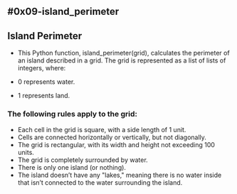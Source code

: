 #0x09-island_perimeter
---
## Island Perimeter
- This Python function, island_perimeter(grid), calculates the perimeter of an island described in a grid. The grid is represented as a list of lists of integers, where:

- 0 represents water.
- 1 represents land.

### The following rules apply to the grid:

* Each cell in the grid is square, with a side length of 1 unit.
* Cells are connected horizontally or vertically, but not diagonally.
* The grid is rectangular, with its width and height not exceeding 100 units.
* The grid is completely surrounded by water.
* There is only one island (or nothing).
* The island doesn’t have any "lakes," meaning there is no water inside that isn’t connected to the water surrounding the island.